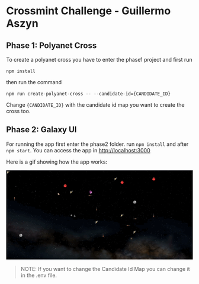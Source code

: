 # Crossmint Challenge - Guillermo Aszyn

## Phase 1: Polyanet Cross

To create a polyanet cross you have to enter the phase1 project and first run 

```
npm install
```

then run the command 

```
npm run create-polyanet-cross -- --candidate-id={CANDIDATE_ID}
```

Change `{CANDIDATE_ID}` with the candidate id map you want to create the cross too.


## Phase 2: Galaxy UI

For running the app first enter the phase2 folder. run `npm install` and after `npm start`. You can access the app in [http://localhost:3000](http://localhost:3000)

Here is a gif showing how the app works:

![demo](demo.gif)

> NOTE: If you want to change the Candidate Id Map you can change it in the .env file.
